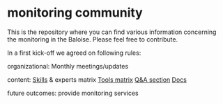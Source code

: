 # monitoring community

This is the repository where you can find various information concerning the monitoring in the Baloise.
Please feel free to contribute.

In a first kick-off we agreed on following rules:

organizational:
Monthly meetings/updates

content:
[Skills](skills&tools/index.md) & experts matrix
[Tools matrix](skills&tools/index.md)
[Q&A section](FAQ/index.md)
[Docs](docs/index.md)

future outcomes:
provide monitoring services

